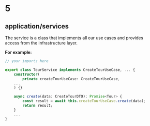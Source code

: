 # 5

## application/services

The service is a class that implements all our use cases and provides access from the infrastructure layer.

**For example:**

```typescript
// your imports here

export class TourService implements CreateTourUseCase, ... {
	constructor(
		private createTourUseCase: CreateTourUseCase,
    ...
	) {}

	async create(data: CreateTourDTO): Promise<Tour> {
		const result = await this.createTourUseCase.create(data);
		return result;
	}
	...
}
```
